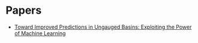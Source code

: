 # Papers
- [Toward Improved Predictions in Ungauged Basins: Exploiting the Power of Machine Learning](https://agupubs.onlinelibrary.wiley.com/doi/full/10.1029/2019WR026065)